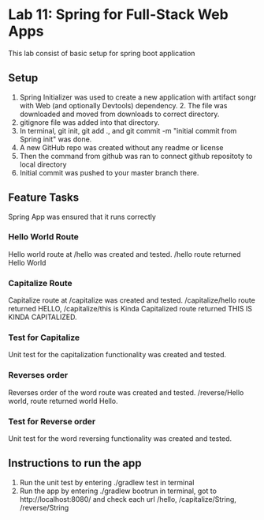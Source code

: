 # Lab 11: Spring for Full-Stack Web Apps
This lab consist of basic setup for spring boot application

## Setup
1. Spring Initializer was used to create a new application with artifact songr with Web (and optionally Devtools) dependency. 2. The file was downloaded and moved from downloads to correct directory. 
3. gitignore file was added into that directory. 
4. In terminal,  git init, git add ., and git commit -m "initial commit from Spring init" was done.
5. A new GitHub repo was created without any readme or license
6. Then the command from github was ran to connect github repositoty to local directory
7. Initial commit was pushed to your master branch there.

## Feature Tasks
Spring App was ensured that it runs correctly

### Hello World Route 
Hello world route at /hello was created and tested. /hello route returned Hello World

### Capitalize Route 
Capitalize route at /capitalize was created and tested. /capitalize/hello route returned HELLO, /capitalize/this is Kinda Capitalized route returned THIS IS KINDA CAPITALIZED.

### Test for Capitalize
Unit test for the capitalization functionality was created and tested.

### Reverses order 
Reverses order of the word route was created and tested. /reverse/Hello world, route returned world Hello.

### Test for Reverse order
Unit test for the word reversing functionality was created and tested.

## Instructions to run the app
1. Run the unit test by entering ./gradlew test in terminal
2. Run the app by entering ./gradlew bootrun in terminal, got to http://localhost:8080/ and check each url /hello, /capitalize/String, /reverse/String


